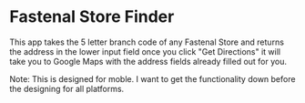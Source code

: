 # Fastenal Store Finder

This app takes the 5 letter branch code of any Fastenal Store and returns the address in the lower input field once you click "Get Directions" it will take you to Google Maps with the address fields already filled out for you. 

Note: This is designed for moble. I want to get the functionality down before the designing for all platforms. 
